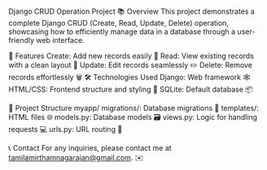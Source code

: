 Django CRUD Operation Project
📚 Overview
This project demonstrates a complete Django CRUD (Create, Read, Update, Delete) operation, showcasing how to efficiently manage data in a database through a user-friendly web interface.

🚀 Features
Create: Add new records easily 📝
Read: View existing records with a clean layout 👀
Update: Edit records seamlessly ✏️
Delete: Remove records effortlessly 🗑️
🛠️ Technologies Used
Django: Web framework 🕸️
HTML/CSS: Frontend structure and styling 🎨
SQLite: Default database 📦


📂 Project Structure
myapp/
migrations/: Database migrations 📄
templates/: HTML files 🌐
models.py: Database models 🗃️
views.py: Logic for handling requests 💻
urls.py: URL routing 🚦


📞 Contact
For any inquiries, please contact me at tamilamirthamnagarajan@gmail.com. ✉️
